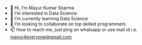 - 👋 Hi, I’m Mayur Kumar Sharma
- 👀 I’m interested in Data Science
- 🌱 I’m currently learning Data Science
- 💞️ I’m looking to collaborate on top skilled programmers
- 📫 How to reach me, just ping on whatsapp or use mail id i.e. mayur4everyone@gmail.com

<!---
shymayur/shymayur is a ✨ special ✨ repository because its `README.md` (this file) appears on your GitHub profile.
You can click the Preview link to take a look at your changes.
--->
